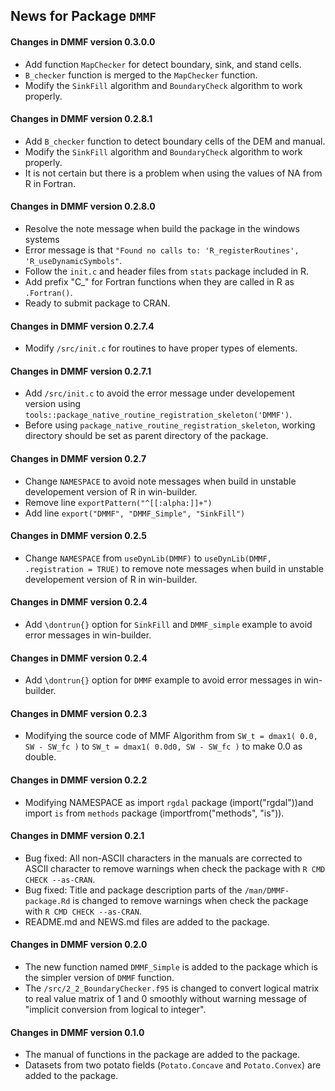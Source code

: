 ## News for Package `DMMF`

#### Changes in DMMF version 0.3.0.0
- Add function `MapChecker` for detect boundary, sink, and stand cells.
- `B_checker` function is merged to the `MapChecker` function.
- Modify the `SinkFill` algorithm and `BoundaryCheck` algorithm to work properly.

#### Changes in DMMF version 0.2.8.1
- Add `B_checker` function to detect boundary cells of the DEM and manual.
- Modify the `SinkFill` algorithm and `BoundaryCheck` algorithm to work properly.
- It is not certain but there is a problem when using the values of NA from R in Fortran.

#### Changes in DMMF version 0.2.8.0
- Resolve the note message when build the package in the windows systems
- Error message is that `"Found no calls to: 'R_registerRoutines', 'R_useDynamicSymbols"`.
- Follow the `init.c` and header files from `stats` package included in R.
- Add prefix "C\_" for Fortran functions when they are called in R as `.Fortran()`.
- Ready to submit package to CRAN.

#### Changes in DMMF version 0.2.7.4
- Modify `/src/init.c` for routines to have proper types of elements.

#### Changes in DMMF version 0.2.7.1
- Add `/src/init.c` to avoid the error message under developement version using `tools::package_native_routine_registration_skeleton('DMMF')`.
- Before using `package_native_routine_registration_skeleton`, working directory should be set as parent directory of the package.

#### Changes in DMMF version 0.2.7
- Change `NAMESPACE` to avoid note messages when build in unstable developement version of R in win-builder.
- Remove line `exportPattern("^[[:alpha:]]+")`
- Add line `export("DMMF", "DMMF_Simple", "SinkFill")`

#### Changes in DMMF version 0.2.5
- Change `NAMESPACE` from `useDynLib(DMMF)` to `useDynLib(DMMF, .registration = TRUE)` to remove note messages when build in unstable developement version of R in win-builder.

#### Changes in DMMF version 0.2.4
- Add `\dontrun{}` option for `SinkFill` and `DMMF_simple` example to avoid error messages in win-builder. 

#### Changes in DMMF version 0.2.4
- Add `\dontrun{}` option for `DMMF` example to avoid error messages in win-builder. 

#### Changes in DMMF version 0.2.3
- Modifying the source code of MMF Algorithm from `SW_t = dmax1( 0.0, SW - SW_fc )` to `SW_t = dmax1( 0.0d0, SW - SW_fc )` to make 0.0 as double.

#### Changes in DMMF version 0.2.2
- Modifying NAMESPACE as import `rgdal` package (import("rgdal"))and import `is` from `methods` package (importfrom("methods", "is")).

#### Changes in DMMF version 0.2.1
- Bug fixed: All non-ASCII characters in the manuals are corrected to ASCII character to remove warnings when check the package with `R CMD CHECK --as-CRAN`.
- Bug fixed: Title and package description parts of the `/man/DMMF-package.Rd` is changed to remove warnings when check the package with `R CMD CHECK --as-CRAN`.
- README.md and NEWS.md files are added to the package.

#### Changes in DMMF version 0.2.0
- The new function named `DMMF_Simple` is added to the package which is the simpler version of `DMMF` function.
- The `/src/2_2_BoundaryChecker.f95` is changed to convert logical matrix to real value matrix of 1 and 0 smoothly without warning message of "implicit conversion from logical to integer".

#### Changes in DMMF version 0.1.0
- The manual of functions in the package are added to the package.
- Datasets from two potato fields (`Potato.Concave` and `Potato.Convex`) are added to the package.


